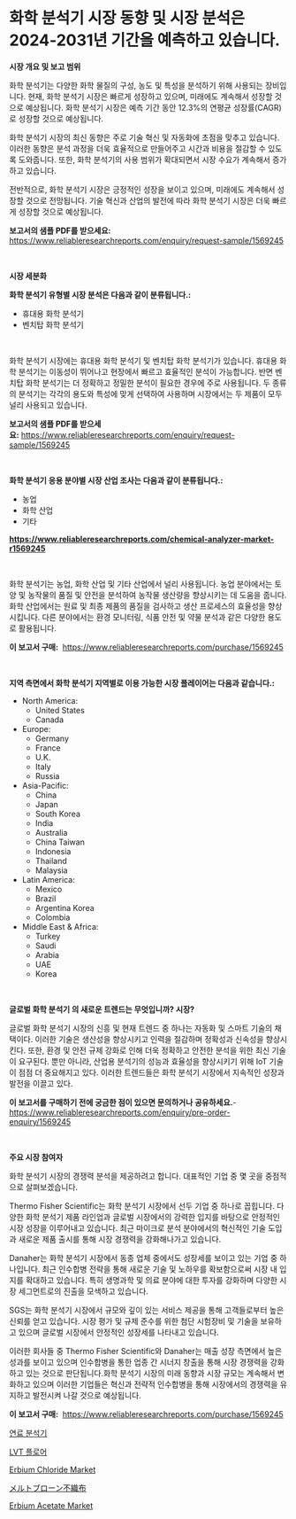 <p><h1>화학 분석기 시장 동향 및 시장 분석은 2024-2031년 기간을 예측하고 있습니다.</h1></p><p><strong>시장 개요 및 보고 범위</strong></p>
<p><p>화학 분석기는 다양한 화학 물질의 구성, 농도 및 특성을 분석하기 위해 사용되는 장비입니다. 현재, 화학 분석기 시장은 빠르게 성장하고 있으며, 미래에도 계속해서 성장할 것으로 예상됩니다. 화학 분석기 시장은 예측 기간 동안 12.3%의 연평균 성장률(CAGR)로 성장할 것으로 예상됩니다. </p><p>화학 분석기 시장의 최신 동향은 주로 기술 혁신 및 자동화에 초점을 맞추고 있습니다. 이러한 동향은 분석 과정을 더욱 효율적으로 만들어주고 시간과 비용을 절감할 수 있도록 도와줍니다. 또한, 화학 분석기의 사용 범위가 확대되면서 시장 수요가 계속해서 증가하고 있습니다.</p><p>전반적으로, 화학 분석기 시장은 긍정적인 성장을 보이고 있으며, 미래에도 계속해서 성장할 것으로 전망됩니다. 기술 혁신과 산업의 발전에 따라 화학 분석기 시장은 더욱 빠르게 성장할 것으로 예상됩니다.</p></p>
<p><strong>보고서의 샘플 PDF를 받으세요:</strong> <a href="https://www.reliableresearchreports.com/enquiry/request-sample/1569245">https://www.reliableresearchreports.com/enquiry/request-sample/1569245</a></p>
<p>&nbsp;</p>
<p><strong>시장 세분화</strong></p>
<p><strong>화학 분석기 유형별 시장 분석은 다음과 같이 분류됩니다.:</strong></p>
<p><ul><li>휴대용 화학 분석기</li><li>벤치탑 화학 분석기</li></ul></p>
<p>&nbsp;</p>
<p><p>화학 분석기 시장에는 휴대용 화학 분석기 및 벤치탑 화학 분석기가 있습니다. 휴대용 화학 분석기는 이동성이 뛰어나고 현장에서 빠르고 효율적인 분석이 가능합니다. 반면 벤치탑 화학 분석기는 더 정확하고 정밀한 분석이 필요한 경우에 주로 사용됩니다. 두 종류의 분석기는 각각의 용도와 특성에 맞게 선택하여 사용하며 시장에서는 두 제품이 모두 널리 사용되고 있습니다.</p></p>
<p><strong>보고서의 샘플 PDF를 받으세요:</strong>&nbsp;<a href="https://www.reliableresearchreports.com/enquiry/request-sample/1569245">https://www.reliableresearchreports.com/enquiry/request-sample/1569245</a></p>
<p>&nbsp;</p>
<p><strong> 화학 분석기 응용 분야별 시장 산업 조사는 다음과 같이 분류됩니다.:</strong></p>
<p><ul><li>농업</li><li>화학 산업</li><li>기타</li></ul></p>
<p><strong><a href="https://www.reliableresearchreports.com/chemical-analyzer-market-r1569245">https://www.reliableresearchreports.com/chemical-analyzer-market-r1569245</a></strong></p>
<p>&nbsp;</p>
<p><p>화학 분석기는 농업, 화학 산업 및 기타 산업에서 널리 사용됩니다. 농업 분야에서는 토양 및 농작물의 품질 및 안전을 분석하여 농작물 생산량을 향상시키는 데 도움을 줍니다. 화학 산업에서는 원료 및 최종 제품의 품질을 검사하고 생산 프로세스의 효율성을 향상시킵니다. 다른 분야에서는 환경 모니터링, 식품 안전 및 약물 분석과 같은 다양한 용도로 활용됩니다.</p></p>
<p><strong>이 보고서 구매:</strong>&nbsp; <a href="https://www.reliableresearchreports.com/purchase/1569245">https://www.reliableresearchreports.com/purchase/1569245</a></p>
<p>&nbsp;</p>
<p><strong>지역 측면에서 화학 분석기 지역별로 이용 가능한 시장 플레이어는 다음과 같습니다.:</strong></p>
<p><ul>
    <li>
        North America:
        <ul>
            <li>United States</li>
            <li>Canada</li>
        </ul>
    </li>
    <li>
        Europe:
        <ul>
            <li>Germany</li>
            <li>France</li>
            <li>U.K.</li>
            <li>Italy</li>
            <li>Russia</li>
        </ul>
    </li>
    <li>
        Asia-Pacific:
        <ul>
            <li>China</li>
            <li>Japan</li>
            <li>South Korea</li>
            <li>India</li>
            <li>Australia</li>
            <li>China Taiwan</li>
            <li>Indonesia</li>
            <li>Thailand</li>
            <li>Malaysia</li>
        </ul>
    </li>
    <li>
        Latin America:
        <ul>
            <li>Mexico</li>
            <li>Brazil</li>
            <li>Argentina Korea</li>
            <li>Colombia</li>
        </ul>
    </li>
    <li>
        Middle East & Africa:
        <ul>
            <li>Turkey</li>
            <li>Saudi</li>
            <li>Arabia</li>
            <li>UAE</li>
            <li>Korea</li>
        </ul>
    </li>
    </ul></p>
<p>&nbsp;</p>
<p><strong>글로벌 화학 분석기 의 새로운 트렌드는 무엇입니까? 시장?</strong></p>
<p><p>글로벌 화학 분석기 시장의 신흥 및 현재 트렌드 중 하나는 자동화 및 스마트 기술의 채택이다. 이러한 기술은 생산성을 향상시키고 인력을 절감하며 정확성과 신속성을 향상시킨다. 또한, 환경 및 안전 규제 강화로 인해 더욱 정확하고 안전한 분석을 위한 최신 기술이 요구된다. 뿐만 아니라, 산업용 분석기의 성능과 효율성을 향상시키기 위해 IoT 기술이 점점 더 중요해지고 있다. 이러한 트렌드들은 화학 분석기 시장에서 지속적인 성장과 발전을 이끌고 있다.</p></p>
<p><strong>이 보고서를 구매하기 전에 궁금한 점이 있으면 문의하거나 공유하세요.</strong>- <a href="https://www.reliableresearchreports.com/enquiry/pre-order-enquiry/1569245">https://www.reliableresearchreports.com/enquiry/pre-order-enquiry/1569245</a></p>
<p>&nbsp;</p>
<p><strong>주요 시장 참여자</strong></p>
<p><p>화학 분석기 시장의 경쟁력 분석을 제공하려고 합니다. 대표적인 기업 중 몇 곳을 중점적으로 살펴보겠습니다. </p><p>Thermo Fisher Scientific는 화학 분석기 시장에서 선두 기업 중 하나로 꼽힙니다. 다양한 화학 분석기 제품 라인업과 글로벌 시장에서의 강력한 입지를 바탕으로 안정적인 시장 성장을 이루어내고 있습니다. 최근 마이크로 분석 분야에서의 혁신적인 기술 도입과 새로운 제품 출시를 통해 시장 경쟁력을 강화해나가고 있습니다.</p><p>Danaher는 화학 분석기 시장에서 동종 업체 중에서도 성장세를 보이고 있는 기업 중 하나입니다. 최근 인수합병 전략을 통해 새로운 기술 및 노하우를 확보함으로써 시장 내 입지를 확대하고 있습니다. 특히 생명과학 및 의료 분야에 대한 투자를 강화하며 다양한 시장 세그먼트로의 진출을 모색하고 있습니다.</p><p>SGS는 화학 분석기 시장에서 규모와 깊이 있는 서비스 제공을 통해 고객들로부터 높은 신뢰를 얻고 있습니다. 시장 평가 및 규제 준수를 위한 첨단 시험장비 및 기술을 보유하고 있으며 글로벌 시장에서 안정적인 성장세를 나타내고 있습니다.</p><p>이러한 회사들 중 Thermo Fisher Scientific와 Danaher는 매출 성장 측면에서 높은 성과를 보이고 있으며 인수합병을 통한 업종 간 시너지 창출을 통해 시장 경쟁력을 강화하고 있는 것으로 판단됩니다.화학 분석기 시장의 미래 동향과 시장 규모는 계속해서 변화하고 있으며 이러한 기업들은 혁신과 전략적 인수합병을 통해 시장에서의 경쟁력을 유지하고 발전시켜 나갈 것으로 예상됩니다.</p></p>
<p><strong>이 보고서 구매:</strong>&nbsp;&nbsp;<a href="https://www.reliableresearchreports.com/purchase/1569245">https://www.reliableresearchreports.com/purchase/1569245</a></p>
<p><p><a href="https://github.com/Tristiarton768456/Market-Research-Report-List-1/blob/main/108608027940.md">연료 분석기</a></p><p><a href="https://medium.com/@jerrodhilll68/2024%EB%85%84%EB%B6%80%ED%84%B0-2031%EB%85%84%EA%B9%8C%EC%A7%80-%EA%B8%B0%EA%B0%84-%EB%8F%99%EC%95%88-lvt-%EB%B0%94%EB%8B%A5-%EC%8B%9C%EC%9E%A5-%EB%B6%84%EC%84%9D%EA%B3%BC-%EA%B7%9C%EB%AA%A8-%EC%98%88%EC%B8%A1-512d7fdf702b">LVT 플로어</a></p><p><a href="https://issuu.com/reportprime-2/docs/erbium-chloride-market-size-2030.pptx">Erbium Chloride Market</a></p><p><a href="https://github.com/mohamedbakry57/Market-Research-Report-List-3/blob/main/410600330404.md">メルトブローン不織布</a></p><p><a href="https://issuu.com/reportprime-2/docs/erbium-acetate-market-size-2030.pptx">Erbium Acetate Market</a></p></p>